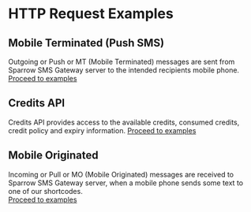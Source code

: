 # HTTP Request Examples

## __Mobile Terminated (Push SMS)__  
Outgoing or Push or MT (Mobile Terminated) messages are sent from Sparrow SMS Gateway server to the intended recipients mobile phone.  
[Proceed to examples](/examples_outgoing/)

## __Credits API__
Credits API provides access to the available credits, consumed credits, credit policy and expiry information.
[Proceed to examples](/examples_credits/)

## __Mobile Originated__  
Incoming or Pull or MO (Mobile Originated) messages are received to Sparrow SMS Gateway server, when a mobile phone sends some text to one of our shortcodes.  
[Proceed to examples](/examples_incoming/)


